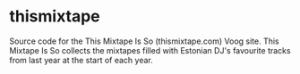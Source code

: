 thismixtape
===========

Source code for the This Mixtape Is So (thismixtape.com) Voog site. This Mixtape Is So collects the mixtapes filled with Estonian DJ's favourite tracks from last year at the start of each year.

